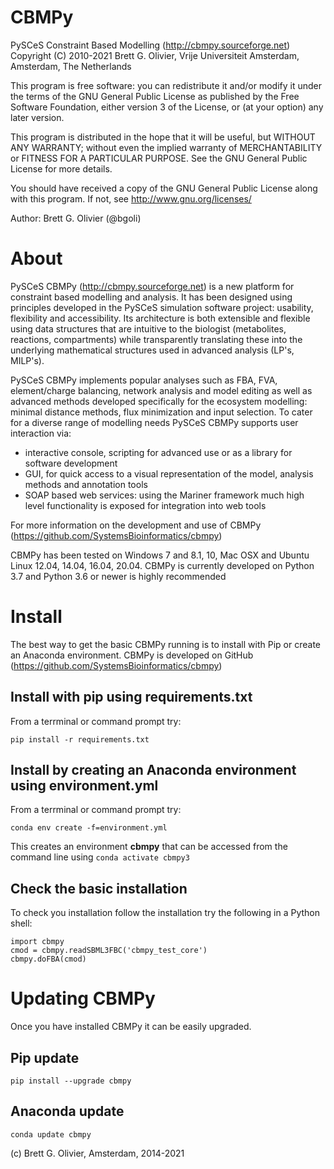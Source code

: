 # CBMPy
PySCeS Constraint Based Modelling (http://cbmpy.sourceforge.net)
Copyright (C) 2010-2021 Brett G. Olivier, Vrije Universiteit Amsterdam, Amsterdam, The Netherlands

This program is free software: you can redistribute it and/or modify
it under the terms of the GNU General Public License as published by
the Free Software Foundation, either version 3 of the License, or
(at your option) any later version.

This program is distributed in the hope that it will be useful,
but WITHOUT ANY WARRANTY; without even the implied warranty of
MERCHANTABILITY or FITNESS FOR A PARTICULAR PURPOSE.  See the
GNU General Public License for more details.

You should have received a copy of the GNU General Public License
along with this program.  If not, see <http://www.gnu.org/licenses/>

Author: Brett G. Olivier (@bgoli)

# About
PySCeS CBMPy (http://cbmpy.sourceforge.net) is a new platform for constraint
based modelling and analysis. It has been designed using principles developed
in the PySCeS simulation software project: usability, flexibility and accessibility.
Its architecture is both extensible and flexible using data structures that are intuitive
to  the biologist (metabolites, reactions, compartments) while transparently translating
these into the underlying mathematical structures used in advanced analysis (LP's, MILP's).

PySCeS CBMPy implements popular analyses such as FBA, FVA, element/charge
balancing, network analysis and model editing as well as advanced methods
developed specifically for the ecosystem modelling: minimal distance methods,
flux minimization and input selection. To cater for a diverse range of modelling
needs PySCeS CBMPy supports user interaction via:

- interactive console, scripting for advanced use or as a library for software development
- GUI, for quick access to a visual representation of the model, analysis methods and annotation tools
- SOAP based web services: using the Mariner framework much high level functionality is exposed for integration into web tools

For more information on the development and use of CBMPy (https://github.com/SystemsBioinformatics/cbmpy)

CBMPy has been tested on Windows 7 and 8.1, 10, Mac OSX and Ubuntu Linux 12.04, 14.04, 16.04, 20.04.
CBMPy is currently developed on Python 3.7 and Python 3.6 or newer is highly recommended

# Install
The best way to get the basic CBMPy running is to install with Pip or create an Anaconda environment. CBMPy is developed on GitHub (https://github.com/SystemsBioinformatics/cbmpy)

## Install with pip using requirements.txt
From a terrminal or command prompt try:

`pip install -r requirements.txt`

## Install by creating an Anaconda environment using environment.yml
From a terrminal or command prompt try:

`conda env create -f=environment.yml`

This creates an environment **cbmpy** that can be accessed from the command line using `conda activate cbmpy3`

## Check the basic installation
To check you installation follow the installation try the following in a Python shell:

```
import cbmpy
cmod = cbmpy.readSBML3FBC('cbmpy_test_core')
cbmpy.doFBA(cmod)
```
# Updating CBMPy
Once you have installed CBMPy it can be easily upgraded.

## Pip update
`pip install --upgrade cbmpy`

## Anaconda update
`conda update cbmpy`

(c) Brett G. Olivier, Amsterdam, 2014-2021
